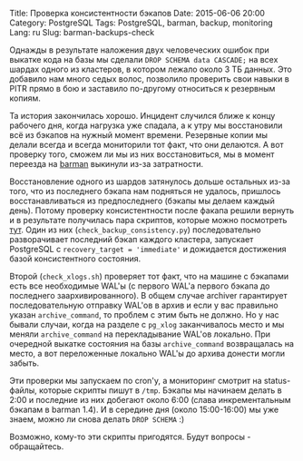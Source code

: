 Title: Проверка консистентности бэкапов
Date: 2015-06-06 20:00
Category: PostgreSQL
Tags: PostgreSQL, barman, backup, monitoring
Lang: ru
Slug: barman-backups-check

Однажды в результате наложения двух человеческих ошибок при выкатке кода
на базы мы сделали `DROP SCHEMA data CASCADE;` на всех шардах одного из
кластеров, в котором лежало около 3 ТБ данных. Это добавило нам много седых
волос, позволило проверить свои навыки в PITR прямо в бою и заставило
по-другому относиться к резервным копиям.

Та история закончилась хорошо. Инцидент случился ближе к концу рабочего дня,
когда нагрузка уже спадала, а к утру мы восстановили всё из бэкапов на нужный
момент времени. Резервные копии мы делали всегда и всегда мониторили тот факт,
что они делаются. А вот проверку того, сможем ли мы из них восстановиться, мы
в момент переезда на [barman](http://www.pgbarman.org) выкинули из-за
затратности.

Восстановление одного из шардов затянулось дольше остальных из-за того, что из
последнего бэкапа нам подняться не удалось, пришлось восстанавливаться из
предпоследнего (бэкапы мы делаем каждый день). Потому проверку консистентности
после факапа решили вернуть и в результате получилась пара скриптов, которые
можно посмотреть
[тут](https://github.com/dev1ant/misc/tree/master/backups_checking). Один из
них (`check_backup_consistency.py`) последовательно разворачивает последний
бэкап каждого кластера, запускает PostgreSQL с `recovery_target = 'immediate'`
и дожидается достижения базой консистентного состояния.

Второй (`check_xlogs.sh`) проверяет тот
факт, что на машине с бэкапами есть все необходимые WAL'ы (с первого WAL'а
первого бэкапа до последнего заархивированного). В общем случае archiver
гарантирует последовательную отправку WAL'ов в архив и если у вас правильно
указан `archive_command`, то проблем с этим быть не должно. Но у нас
бывали случаи, когда на разделе с `pg_xlog` заканчивалось место и мы меняли
`archive_command` на перекладывание WAL'ов локально. При очередной выкатке
состояния на базы `archive_command` возвращалась на место, а вот переложенные
локально WAL'ы до архива донести могли забыть.

Эти проверки мы запускаем по cron'у, а мониторинг смотрит на status-файлы,
которые скрипты пишут в `/tmp`. Бэкапы мы начинаем делать в 2:00 и последние
из них добегают около 6:00 (слава инкрементальным бэкапам в barman 1.4). И в
середине дня (около 15:00-16:00) мы уже знаем, можно ли снова делать `DROP
SCHEMA` :)

Возможно, кому-то эти скрипты пригодятся. Будут вопросы - обращайтесь.
